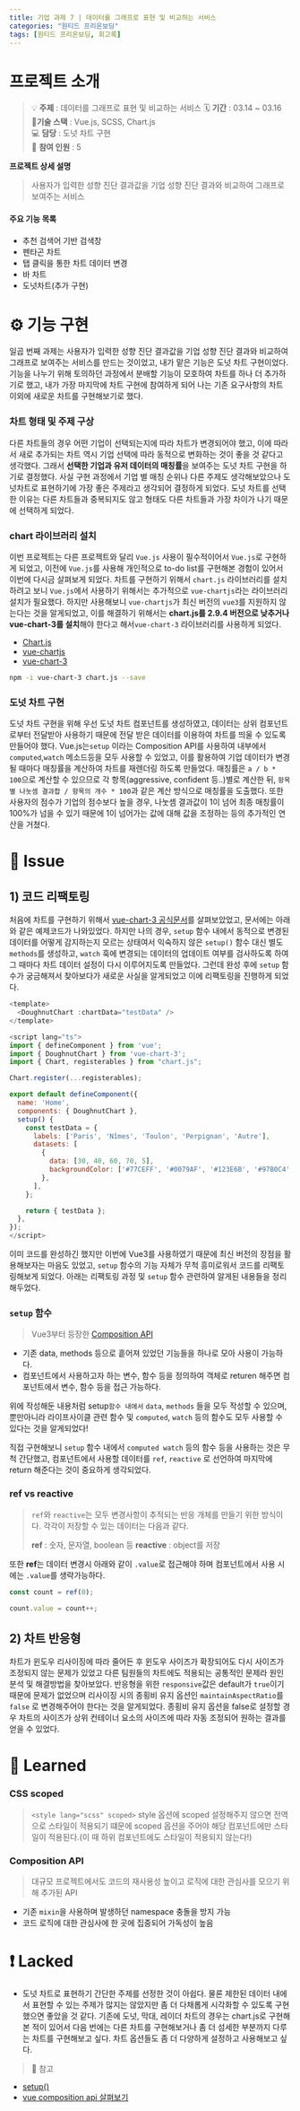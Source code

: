 ```yaml
---
title: 기업 과제 7 | 데이터를 그래프로 표현 및 비교하는 서비스
categories: "원티드 프리온보딩"
tags: [원티드 프리온보딩, 회고록]
---
```


# 프로젝트 소개

> 💡 **주제** : 데이터를 그래프로 표현 및 비교하는 서비스
> 🗓 **기간** : 03.14 ~ 03.16<br>
> 🔨**기술 스택** : Vue.js, SCSS, Chart.js<br>
> 💻 **담당** : 도넛 차트 구현<br>
> 👤 **참여 인원** : 5<br/>

**프로젝트 상세 설명**



> 사용자가 입력한 성향 진단 결과값을 기업 성향 진단 결과와 비교하여 그래프로 보여주는 서비스

#### 주요 기능 목록

- 추천 검색어 기반 검색창
- 펜타곤 차트
- 탭 클릭을 통한 차트 데이터 변경
- 바 차트
- 도넛차트(추가 구현)

# ⚙️ 기능 구현

일곱 번째 과제는 사용자가 입력한 성향 진단 결과값을 기업 성향 진단 결과와 비교하여 그래프로 보여주는 서비스를 만드는 것이었고, 내가 맡은 기능은 도넛 차트 구현이었다. 기능을 나누기 위해 토의하던 과정에서 분배할 기능이 모호하여 차트를 하나 더 추가하기로 했고, 내가 가장 마지막에 차트 구현에 참여하게 되어 나는 기존 요구사항의 차트 이외에 새로운 차트를 구현해보기로 했다.

### 차트 형태 및 주제 구상

다른 차트들의 경우 어떤 기업이 선택되는지에 따라 차트가 변경되어야 했고, 이에 따라서 새로 추가되는 차트 역시 기업 선택에 따라 동적으로 변화하는 것이 좋을 것 같다고 생각했다. 그래서 **선택한 기업과 유저 데이터의 매칭률**을 보여주는 도넛 차트 구현을 하기로 결정했다. 사실 구현 과정에서 기업 별 매칭 순위나 다른 주제도 생각해보았으나 도넛차트로 표현하기에 가장 좋은 주제라고 생각되어 결정하게 되었다. 도넛 차트를 선택한 이유는 다른 차트들과 중복되지도 않고 형태도 다른 차트들과 가장 차이가 나기 때문에 선택하게 되었다.

### chart 라이브러리 설치

이번 프로젝트는 다른 프로젝트와 달리 `Vue.js` 사용이 필수적이어서 `Vue.js`로 구현하게 되었고, 이전에 `Vue.js`를 사용해 개인적으로 to-do list를 구현해본 경험이 있어서 이번에 다시금 살펴보게 되었다. 차트를 구현하기 위해서 `chart.js` 라이브러리를 설치하려고 보니 `Vue.js`에서 사용하기 위해서는 추가적으로 `vue-chartjs`라는 라이브러리 설치가 필요했다. 하지만 사용해보니 `vue-chartjs`가 최신 버전의 `vue3`를 지원하지 않는다는 것을 알게되었고, 이를 해결하기 위해서는 **chart.js를 2.9.4 버전으로 낮추거나 vue-chart-3를 설치**해야 한다고 해서`vue-chart-3` 라이브러리를 사용하게 되었다.

- [Chart.js](https://www.chartjs.org/docs/latest/)
- [vue-chartjs](https://vue-chartjs.org/guide/)
- [vue-chart-3](https://vue-chart-3.netlify.app/guide/#introduction)

```bash
npm -i vue-chart-3 chart.js --save
```

### 도넛 차트 구현

도넛 차트 구현을 위해 우선 도넛 차트 컴포넌트를 생성하였고, 데이터는 상위 컴포넌트로부터 전달받아 사용하기 때문에 전달 받은 데이터를 이용하여 차트를 띄울 수 있도록 만들어야 했다. Vue.js는`setup` 이라는 Composition API를 사용하여 내부에서 `computed`,`watch` 메소드등을 모두 사용할 수 있었고, 이를 활용하여 기업 데이터가 변경될 때마다 매칭률을 계산하여 차트를 재렌더링 하도록 만들었다.
매칭률은 `a / b * 100`으로 계산할 수 있으므로 각 항목(aggressive, confident 등..)별로 계산한 뒤, `항목별 나눗셈 결과합 / 항목의 개수 * 100`과 같은 계산 방식으로 매칭률을 도출했다. 또한 사용자의 점수가 기업의 점수보다 높을 경우, 나눗셈 결과값이 1이 넘어 최종 매칭률이 100%가 넘을 수 있기 때문에 1이 넘어가는 값에 대해 값을 조정하는 등의 추가적인 연산을 거쳤다.

# 🎃 Issue

## 1) 코드 리팩토링

처음에 차트를 구현하기 위해서 [vue-chart-3 공식문서](https://vue-chart-3.netlify.app/guide/#introduction)를 살펴보았었고, 문서에는 아래와 같은 예제코드가 나와있었다. 하지만 나의 경우, `setup` 함수 내에서 동적으로 변경된 데이터를 어떻게 감지하는지 모르는 상태여서 익숙하지 않은 `setup()` 함수 대신 별도 `methods`를 생성하고, `watch` 훅에 변경되는 데이터의 업데이트 여부를 검사하도록 하여 그 때마다 차트 데이터 설정이 다시 이루어지도록 만들었다. 그런데 완성 후에 `setup` 함수가 궁금해져서 찾아보다가 새로운 사실을 알게되었고 이에 리팩토링을 진행하게 되었다.

```js
<template>
  <DoughnutChart :chartData="testData" />
</template>

<script lang="ts">
import { defineComponent } from 'vue';
import { DoughnutChart } from 'vue-chart-3';
import { Chart, registerables } from "chart.js";

Chart.register(...registerables);

export default defineComponent({
  name: 'Home',
  components: { DoughnutChart },
  setup() {
    const testData = {
      labels: ['Paris', 'Nîmes', 'Toulon', 'Perpignan', 'Autre'],
      datasets: [
        {
          data: [30, 40, 60, 70, 5],
          backgroundColor: ['#77CEFF', '#0079AF', '#123E6B', '#97B0C4', '#A5C8ED'],
        },
      ],
    };

    return { testData };
  },
});
</script>
```

이미 코드를 완성하긴 했지만 이번에 Vue3를 사용하였기 때문에 최신 버전의 장점을 활용해보자는 마음도 있었고, `setup` 함수의 기능 자체가 무척 흥미로워서 코드를 리팩토링해보게 되었다. 아래는 리팩토링 과정 및 `setup` 함수 관련하여 알게된 내용들을 정리해두었다.

### `setup` 함수

> Vue3부터 등장한 [Composition API](#composition-api)

- 기존 data, methods 등으로 흩어져 있었던 기능들을 하나로 모아 사용이 가능하다.
- 컴포넌트에서 사용하고자 하는 변수, 함수 등을 정의하여 객체로 returen 해주면 컴포넌트에서 변수, 함수 등을 접근 가능하다.

위에 작성해둔 내용처럼 setup`함수 내에서` `data`, `methods` 들을 모두 작성할 수 있으며, 뿐만아니라 라이프사이클 관련 함수 및 `computed`, `watch` 등의 함수도 모두 사용할 수 있다는 것을 알게되었다!

직접 구현해보니 `setup` 함수 내에서 `computed watch` 등의 함수 등을 사용하는 것은 무척 간단했고, 컴포넌트에서 사용할 데이터를 `ref`, `reactive` 로 선언하여 마지막에 return 해준다는 것이 중요하게 생각되었다.

### ref vs reactive

> `ref`와 `reactive`는 모두 변경사항이 추적되는 반응 개체를 만들기 위한 방식이다.
> 각각이 저장할 수 있는 데이터는 다음과 같다.
>
> **ref** : 숫자, 문자열, boolean 등
> **reactive** : object를 저장

또한 **ref**는 데이터 변경시 아래와 같이 `.value`로 접근해야 하며 컴포넌트에서 사용 시에는 `.value`를 생략가능하다.

```js
const count = ref(0);

count.value = count++;
```

## 2) 차트 반응형

차트가 윈도우 리사이징에 따라 줄어든 후 윈도우 사이즈가 확장되어도 다시 사이즈가 조정되지 않는 문제가 있었고 다른 팀원들의 차트에도 적용되는 공통적인 문제라 원인 분석 및 해결방법을 찾아보았다.
반응형을 위한 `responsive`값은 default가 `true`이기 때문에 문제가 없었으며 리사이징 시의 종횡비 유지 옵션인 `maintainAspectRatio`를 `false` 로 변경해주어야 한다는 것을 알게되었다. 종횡비 유지 옵션을 false로 설정할 경우 차트의 사이즈가 상위 컨테이너 요소의 사이즈에 따라 자동 조정되어 원하는 결과를 얻을 수 있었다.

# 📝 Learned

### CSS scoped

> `<style lang="scss" scoped>` style 옵션에 scoped 설정해주지 않으면 전역으로 스타일이 적용되기 떄문에 scoped 옵션을 주어야 해당 컴포넌트에만 스타일이 적용된다.(이 때 하위 컴포넌트에도 스타일이 적용되지 않는다!)

### Composition API

> 대규모 프로젝트에서도 코드의 재사용성 높이고 로직에 대한 관심사를 모으기 위해 추가된 API

- 기존 `mixin`을 사용하며 발생하던 namespace 충돌을 방지 가능
- 코드 로직에 대한 관심사에 한 곳에 집중되어 가독성이 높음

# ❗️ Lacked

- 도넛 차트로 표현하기 간단한 주제를 선정한 것이 아쉽다. 물론 제한된 데이터 내에서 표현할 수 있는 주제가 많지는 않았지만 좀 더 다채롭게 시각화할 수 있도록 구현했으면 좋았을 것 같다. 기존에 도넛, 막대, 레이더 차트의 경우는 chart.js로 구현해본 적이 있어서 다음 번에는 다른 차트를 구현해보거나 좀 더 섬세한 부분까지 다루는 차트를 구현해보고 싶다. 차트 옵션들도 좀 더 다양하게 설정하고 사용해보고 싶다.

> 📖 참고

- [setup()](https://leestrument.tistory.com/entry/setup)
- [vue composition api 살펴보기](https://blog.woolta.com/categories/10/posts/202)

